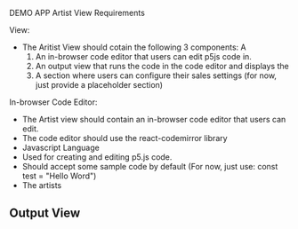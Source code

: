DEMO APP
Artist View Requirements

View:
- The Aritist View should cotain the following 3 components: A
    1. An in-browser code editor that users can edit p5js code in.
    2. An output view that runs the code in the code editor and displays the 
    3. A section where users can configure their sales settings (for now, just provide a placeholder section)

In-browser Code Editor:
- The Artist view should contain an in-browser code editor that users can edit.
- The code editor should use the react-codemirror library
- Javascript Language
- Used for creating and editing p5.js code.
- Should accept some sample code by default (For now, just use: const test = "Hello Word")
- The artists

Output View
- 